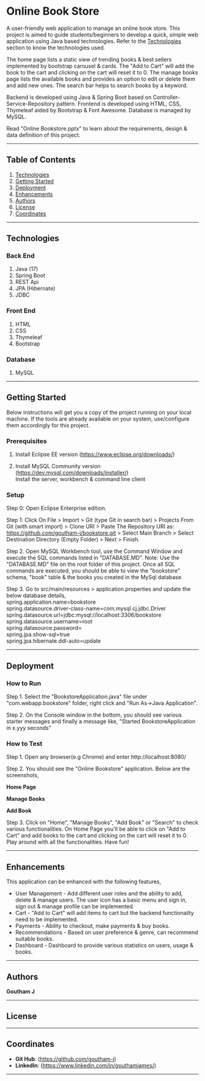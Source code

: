 
# Online Book Store

A user-friendly web application to manage an online book store. This project is aimed to guide students/beginners to develop a quick, simple web application using Java based technologies. Refer to the [Technologies](#technologies) section to know the technologies used.

The home page lists a static view of trending books & best sellers implemented by bootstrap carousel & cards. The "Add to Cart" will add the book to the cart and clicking on the cart will reset it to 0. The manage books page lists the available books and provides an option to edit or delete them and add new ones. The search bar helps to search books by a keyword. 

Backend is developed using Java & Spring Boot based on Controller-Service-Repository pattern. Frontend is developed using HTML, CSS, Thymeleaf aided by Bootstrap & Font Awesome. Database is managed by MySQL.

Read "Online Bookstore.pptx" to learn about the requirements, design & data definition of this project.

----

## Table of Contents

1. [Technologies](#technologies)
2. [Getting Started](#getting-started)
3. [Deployment](#deployment)
4. [Enhancements](#enhancements)
5. [Authors](#authors)
4. [License](#license)
5. [Coordinates](#coordinates)

----

## Technologies

### Back End
1. Java (17) 
2. Spring Boot
3. REST Api
4. JPA (Hibernate)
5. JDBC

### Front End
1. HTML
2. CSS
3. Thymeleaf
4. Bootstrap

### Database
1. MySQL

----

## Getting Started

Below instructions will get you a copy of the project running on your local machine. If the tools are already available on your system, use/configure them accordingly for this project.

### Prerequisites

1. Install Eclipse EE version (https://www.eclipse.org/downloads/)  

2. Install MySQL Community version (https://dev.mysql.com/downloads/installer/)  
   Install the server, workbench & command line client

### Setup

Step 0: Open Eclipse Enterprise edition.

Step 1: Click On File > Import > Git (type Git in search bar) > Projects From Git (with smart import) > Clone URI > Paste The Repository URI as: https://github.com/goutham-j/bookstore.git > Select Main Branch > Select Destination Directory (Empty Folder) > Next > Finish.

Step 2. Open MySQL Workbench tool, use the Command Window and execute the SQL commands listed in "DATABASE.MD". 
	Note: Use the "DATABASE.MD" file on the root folder of this project. Once all SQL commands are executed, you should be able to 	view the "bookstore" schema, "book" table & the books you created in the MySql database.

Step 3. Go to src/main/resources > application.properties and update the below database details,    
	spring.application.name=bookstore  
	spring.datasource.driver-class-name=com.mysql.cj.jdbc.Driver  
	spring.datasource.url=jdbc:mysql://localhost:3306/bookstore  
	spring.datasource.username=root  
	spring.datasource.password=<your root password>  
	spring.jpa.show-sql=true  
	spring.jpa.hibernate.ddl-auto=update  

----

## Deployment

### How to Run

Step 1. Select the "BookstoreApplication.java" file under "com.webapp.bookstore" folder, right click and "Run As->Java Application". 

Step 2. On the Console window in the bottom, you should see various starter messages and finally a message like, "Started BookstoreApplication in x.yyy seconds"

### How to Test

Step 1. Open any browser(e.g Chrome) and enter http://localhost:8080/ 

Step 2. You should see the "Online Bookstore" application. Below are the screenshots,

**Home Page**

**Manage Books**

**Add Book**

Step 3. Click on "Home", "Manage Books", "Add Book" or "Search" to check various functionalities. On Home Page you'll be able to click on "Add to Cart" and add books to the cart and clicking on the cart will reset it to 0. Play around with all the functionalities. Have fun!

----

## Enhancements

This application can be enhanced with the following features,

* User Management - Add different user roles and the ability to add, delete & manage users. The user icon has a basic menu and sign in, sign out & manage profile can be implemented.  
* Cart - "Add to Cart" will add items to cart but the backend functionality need to be implemented.  
* Payments - Ability to checkout, make payments & buy books.    
* Recommendations - Based on user preference & genre, can recommend suitable books.  
* Dashboard - Dashboard to provide various statistics on users, usage & books.  

----

## Authors

**Goutham J**

----

## License


----

## Coordinates

- **Git Hub**: (https://github.com/goutham-j)
- **LinkedIn**: (https://www.linkedin.com/in/gouthamjames/)

----